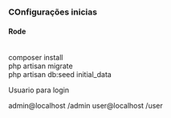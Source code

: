 ### COnfigurações inicias

#### Rode 

<br>composer install
<br>
php artisan migrate
<br>
php artisan db:seed initial_data


Usuario para login

admin@localhost /admin
user@localhost /user
